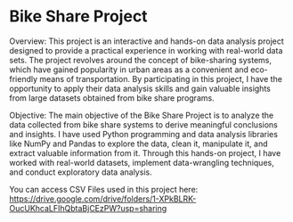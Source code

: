 # Bike Share Project
Overview:
This project is an interactive and hands-on data analysis project designed to provide a practical experience in working with real-world data sets. The project revolves around the concept of bike-sharing systems, which have gained popularity in urban areas as a convenient and eco-friendly means of transportation. By participating in this project, I have the opportunity to apply their data analysis skills and gain valuable insights from large datasets obtained from bike share programs.

Objective:
The main objective of the Bike Share Project is to analyze the data collected from bike share systems to derive meaningful conclusions and insights. I have used  Python programming and data analysis libraries like NumPy and Pandas to explore the data, clean it, manipulate it, and extract valuable information from it. Through this hands-on project, I have worked with real-world datasets, implement data-wrangling techniques, and conduct exploratory data analysis.

You can access CSV Files used in this project here:
https://drive.google.com/drive/folders/1-XPkBLRK-OucUKhcaLFIhQbtaBjCEzPW?usp=sharing
